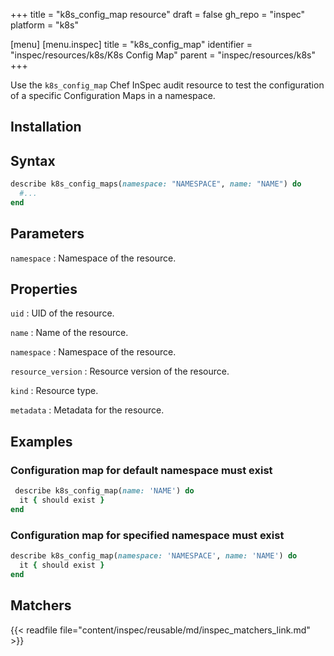 +++
title = "k8s_config_map resource"
draft = false
gh_repo = "inspec"
platform = "k8s"

[menu]
[menu.inspec]
title = "k8s_config_map"
identifier = "inspec/resources/k8s/K8s Config Map"
parent = "inspec/resources/k8s"
+++

Use the `k8s_config_map` Chef InSpec audit resource to test the configuration of a specific Configuration Maps in a namespace.

## Installation

## Syntax

```ruby
describe k8s_config_maps(namespace: "NAMESPACE", name: "NAME") do
  #...
end
```

## Parameters

`namespace`
: Namespace of the resource.

## Properties

`uid`
: UID of the resource.

`name`
: Name of the resource.

`namespace`
: Namespace of the resource.

`resource_version`
: Resource version of the resource.

`kind`
: Resource type.

`metadata`
: Metadata for the resource.

## Examples

### Configuration map for default namespace must exist

```ruby
 describe k8s_config_map(name: 'NAME') do
  it { should exist }
end
```

### Configuration map for specified namespace must exist

```ruby
describe k8s_config_map(namespace: 'NAMESPACE', name: 'NAME') do
  it { should exist }
end
```

## Matchers

{{< readfile file="content/inspec/reusable/md/inspec_matchers_link.md" >}}
